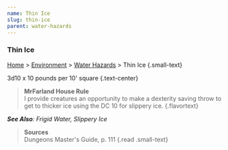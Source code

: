 ```yaml
---
name: Thin Ice
slug: thin-ice
parent: water-hazards
---
```

### Thin Ice
[Home](dm-operations-center) > [Environment](environment) > [Water Hazards](water-hazards) > Thin Ice {.small-text}

3d10 x 10 pounds per 10' square {.text-center}

> **MrFarland House Rule**<br/>
> I provide creatures an opportunity to make a dexterity saving throw to get to thicker ice using the DC 10 for slippery ice.
{.flavortext}

***See Also**: Frigid Water, Slippery Ice*

> **Sources** <br/>
> Dungeons Master's Guide, p. 111
{.read .small-text}
